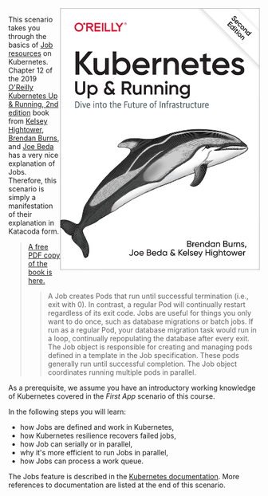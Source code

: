 <img align="right" src="./assets/k8s-up-and-running-2nd-book.jpg" width="400">

This scenario takes you through the basics of [Job resources](https://kubernetes.io/docs/concepts/workloads/controllers/jobs-run-to-completion/) on Kubernetes. Chapter 12 of the 2019 [O'Reilly Kubernetes Up & Running, 2nd edition](https://learning.oreilly.com/library/view/kubernetes-up-and/9781492046523/) book from [Kelsey Hightower](https://twitter.com/kelseyhightower), [Brendan Burns](https://twitter.com/BrendanBurns), and [Joe Beda](https://blog.heptio.com/@jbeda) has a very nice explanation of Jobs. Therefore, this scenario is simply a manifestation of their explanation in Katacoda form.

> [A free PDF copy of the book is here.](https://itjumpstart.files.wordpress.com/2019/09/kubernetes.pdf)
>> A Job creates Pods that run until successful termination (i.e., exit with 0). In contrast, a regular Pod will continually restart regardless of its exit code. Jobs are useful for things you only want to do once, such as database migrations or batch jobs. If run as a regular Pod, your database migration task would run in a loop, continually repopulating the database after every exit.
>> The Job object is responsible for creating and managing pods defined in a template in the Job specification. These pods generally run until successful completion. The Job object coordinates running multiple pods in parallel.

As a prerequisite, we assume you have an introductory working knowledge of Kubernetes covered in the _First App_ scenario of this course.

In the following steps you will learn:

- how Jobs are defined and work in Kubernetes,
- how Kubernetes resilience recovers failed jobs,
- how Job can serially or in parallel,
- why it's more efficient to run Jobs in parallel,
- how Jobs can process a work queue.

The Jobs feature is described in the [Kubernetes documentation](https://kubernetes.io/docs/concepts/workloads/controllers/jobs-run-to-completion/). More references to documentation are listed at the end of this scenario.

